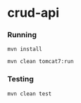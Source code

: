 # crud-api


### Running
```
mvn install
```

```
mvn clean tomcat7:run
```

### Testing

```
mvn clean test
```
